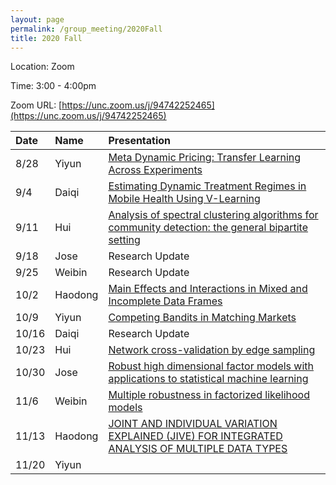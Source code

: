 ```yaml
---
layout: page
permalink: /group_meeting/2020Fall
title: 2020 Fall
---
```


Location: Zoom

Time: 3:00 - 4:00pm

Zoom URL: [https://unc.zoom.us/j/94742252465](https://unc.zoom.us/j/94742252465) 

| Date    | Name       | Presentation |
| :----   | :----------------------|:------------ |
|  8/28   |	Yiyun  | [Meta Dynamic Pricing: Transfer Learning Across Experiments](https://hamsabastani.github.io/metapricing.pdf)	  |
|  9/4	  |	 Daiqi    | [Estimating Dynamic Treatment Regimes in Mobile Health Using V-Learning](https://www.tandfonline.com/doi/pdf/10.1080/01621459.2018.1537919?needAccess=true)  |
|  9/11   |	Hui   | [Analysis of spectral clustering algorithms for community detection: the general bipartite setting](https://jmlr.csail.mit.edu/papers/volume20/18-170/18-170.pdf)  |
|  9/18   |   Jose   |  Research Update |
|  9/25    |  Weibin | Research Update |
|  10/2   | Haodong   | [Main Effects and Interactions in Mixed and Incomplete Data Frames](https://www.tandfonline.com/doi/pdf/10.1080/01621459.2019.1623041?needAccess=true) | 
|  10/9   |	Yiyun | [Competing Bandits in Matching Markets](http://proceedings.mlr.press/v108/liu20c/liu20c.pdf) |
|  10/16   |	Daiqi |  Research Update |
|  10/23  |	Hui   | [Network cross-validation by edge sampling](https://arxiv.org/pdf/1612.04717.pdf) | 
|  10/30 |	Jose | [Robust high dimensional factor models with applications to statistical machine learning](https://arxiv.org/pdf/1808.03889.pdf)	|
|  11/6  |	Weibin   | [Multiple robustness in factorized likelihood models](https://watermark.silverchair.com/asx027.pdf?token=AQECAHi208BE49Ooan9kkhW_Ercy7Dm3ZL_9Cf3qfKAc485ysgAAAtIwggLOBgkqhkiG9w0BBwagggK_MIICuwIBADCCArQGCSqGSIb3DQEHATAeBglghkgBZQMEAS4wEQQMibveHXZiBmcNIFrJAgEQgIIChWpAOkjY6U-clXvE_LBhw1a9JUqm3FYs4EdVzGwegyHTeE9DgHPYJe8x2RY83eQe_rHAWVPc5HRRmb5T5u2sDODMsfh4ALv0PNJbeZjLebqL37C_vB2fKwsJA5R0T_kxda4y2ZVWN8_wSKT1kqLNllUJiGcmR6EkkAPOs1XjIkdx-cHKZ1eDEzxmPY-cL5y6xb88Gq5L-YGyU0FaAUEUNn5LVWBcPVOvTrO2l4PnjcBtyEB1-1Uhrj_6-gtKxNOq4jCJuA7vDAwaXBa7vMzF_TkajTxGf6IhNcG-nk8bWOUxiphIZsoM-BQtQ5D2WthmgiCEj5mBcuqt-gDhImObGqEjTT36zORj0_qkFUF4HLCHHakWurvFhCfcNX0sDUb8gEO11g84Rr-1_O1qi4_fFoV5aw8vaDd2ib-aIiw9nW7qMtupuxCvmV0PZ7TKfOlD6FUHT4Hma4_Ji5Xg-9kZyEoyQfSz2304DZgT2DiEk19yb6419eV4WWD7yho6m6g7I6mbX2G7CQoYhPeZXqE9TPKule3ygmF1WM1fRo5FmNxt3ZmoMWNDiYgKKPYforu-5b-3pem05ghURG9fBMoSsIaVET1icCIiFSCvfPLPbNDgHYKPPm9ICoDzFL6OLLKnvOPmYLDqLC_FQBzJgQFrjJcBZkkVfRzxULSw6s50k-rm2mJCUsZX5oudZTmwRj9HEJxnfqxUO9Bg5T3_5kNQPiMFXnl8aQ6BTOT7eW4t1jsR2zgFDTXCxTtpV-RoZ4ldv62tgm_SoCmXT4zg1CCk2kr3EnCeQd3tuX8cWGYnacaPwyAftuxDLSSV3f_A3hcPCV1_0n9sIT35rG4fwkqxqm2xNiSvXg) |
|  11/13  |	Haodong    | [JOINT AND INDIVIDUAL VARIATION EXPLAINED (JIVE) FOR INTEGRATED ANALYSIS OF MULTIPLE DATA TYPES](https://projecteuclid.org/download/pdfview_1/euclid.aoas/1365527209) | 
|  11/20  |	Yiyun     | 